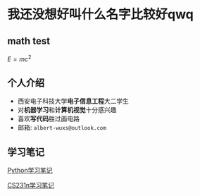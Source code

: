 # 我还没想好叫什么名字比较好qwq

## math test

$E=mc^2$

## 个人介绍

- 西安电子科技大学**电子信息工程**大二学生
- 对**机器学习**和**计算机视觉**十分感兴趣
- 喜欢**写代码**胜过画电路
- 邮箱: `albert-wuxs@outlook.com`

## 学习笔记

[Python学习笔记](/python_learning/index)

[CS231n学习笔记](/cs231n/index)